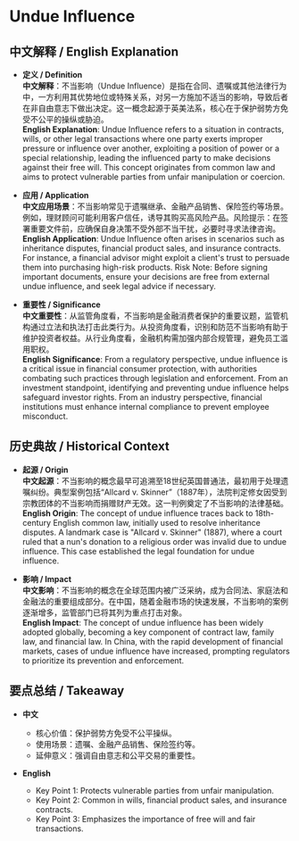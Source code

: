 # Undue Influence

## 中文解释 / English Explanation

* **定义 / Definition**  
  **中文解释**：不当影响（Undue Influence）是指在合同、遗嘱或其他法律行为中，一方利用其优势地位或特殊关系，对另一方施加不适当的影响，导致后者在非自由意志下做出决定。这一概念起源于英美法系，核心在于保护弱势方免受不公平的操纵或胁迫。  
  **English Explanation**: Undue Influence refers to a situation in contracts, wills, or other legal transactions where one party exerts improper pressure or influence over another, exploiting a position of power or a special relationship, leading the influenced party to make decisions against their free will. This concept originates from common law and aims to protect vulnerable parties from unfair manipulation or coercion.

* **应用 / Application**  
  **中文应用场景**：不当影响常见于遗嘱继承、金融产品销售、保险签约等场景。例如，理财顾问可能利用客户信任，诱导其购买高风险产品。风险提示：在签署重要文件前，应确保自身决策不受外部不当干扰，必要时寻求法律咨询。  
  **English Application**: Undue Influence often arises in scenarios such as inheritance disputes, financial product sales, and insurance contracts. For instance, a financial advisor might exploit a client's trust to persuade them into purchasing high-risk products. Risk Note: Before signing important documents, ensure your decisions are free from external undue influence, and seek legal advice if necessary.

* **重要性 / Significance**  
  **中文重要性**：从监管角度看，不当影响是金融消费者保护的重要议题，监管机构通过立法和执法打击此类行为。从投资角度看，识别和防范不当影响有助于维护投资者权益。从行业角度看，金融机构需加强内部合规管理，避免员工滥用职权。  
  **English Significance**: From a regulatory perspective, undue influence is a critical issue in financial consumer protection, with authorities combating such practices through legislation and enforcement. From an investment standpoint, identifying and preventing undue influence helps safeguard investor rights. From an industry perspective, financial institutions must enhance internal compliance to prevent employee misconduct.

## 历史典故 / Historical Context

* **起源 / Origin**  
  **中文起源**：不当影响的概念最早可追溯至18世纪英国普通法，最初用于处理遗嘱纠纷。典型案例包括“Allcard v. Skinner”（1887年），法院判定修女因受到宗教团体的不当影响而捐赠财产无效。这一判例奠定了不当影响的法律基础。  
  **English Origin**: The concept of undue influence traces back to 18th-century English common law, initially used to resolve inheritance disputes. A landmark case is "Allcard v. Skinner" (1887), where a court ruled that a nun's donation to a religious order was invalid due to undue influence. This case established the legal foundation for undue influence.

* **影响 / Impact**  
  **中文影响**：不当影响的概念在全球范围内被广泛采纳，成为合同法、家庭法和金融法的重要组成部分。在中国，随着金融市场的快速发展，不当影响的案例逐渐增多，监管部门已将其列为重点打击对象。  
  **English Impact**: The concept of undue influence has been widely adopted globally, becoming a key component of contract law, family law, and financial law. In China, with the rapid development of financial markets, cases of undue influence have increased, prompting regulators to prioritize its prevention and enforcement.

## 要点总结 / Takeaway

* **中文**  
  - 核心价值：保护弱势方免受不公平操纵。  
  - 使用场景：遗嘱、金融产品销售、保险签约等。  
  - 延伸意义：强调自由意志和公平交易的重要性。  

* **English**  
  - Key Point 1: Protects vulnerable parties from unfair manipulation.  
  - Key Point 2: Common in wills, financial product sales, and insurance contracts.  
  - Key Point 3: Emphasizes the importance of free will and fair transactions.